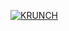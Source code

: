 [![KRUNCH](https://github.com/vieko/vieko/raw/main/images/DEVOLVER-death-metal-with-gradients-white.png)](https://github.com/vieko)
